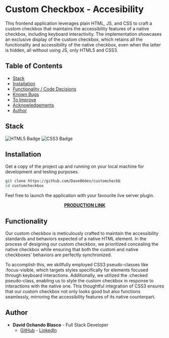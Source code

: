 # Custom Checkbox - Accesibility

This frontend application leverages plain HTML, JS, and CSS to craft a custom checkbox that maintains the accessibility features of a native checkbox, including keyboard interactivity. The implementation showcases an exclusive display of the custom checkbox, which retains all the functionality and accessibility of the native checkbox, even when the latter is hidden, all without using JS, only HTML5 and CSS3.

## Table of Contents 

- [Stack](#stack)
- [Installation](#installation)
- [Functionality / Code Decisions](#functionality)
- [Known Bugs](#known-bugs)
- [To Improve](#to-improve)
- [Acknowledgements](#acknowledgements)
- [Author](#author)


## Stack 

![HTML5 Badge](https://img.shields.io/badge/HTML5-E34F26?logo=html5&logoColor=fff&style=for-the-badge)
![CSS3 Badge](https://img.shields.io/badge/CSS3-1572B6?logo=css3&logoColor=fff&style=for-the-badge)

## Installation 

Get a copy of the project up and running on your local machine for development and testing purposes.

```sh
git clone https://github.com/Dave86dev/customcheckb
cd customcheckbox
```
Feel free to launch the application with your favourite live server plugin.

<div align="center">
    <a href="https://dave86dev.github.io/customcheckb/" target="_blank"><strong>PRODUCTION LINK</strong></a> 
</div>

## Functionality

Our custom checkbox is meticulously crafted to maintain the accessibility standards and behaviors expected of a native HTML element. In the process of designing our custom checkbox, we prioritized concealing the native checkbox while ensuring that both the custom and native checkboxes' behaviors are perfectly synchronized.

To accomplish this, we skillfully employed CSS3 pseudo-classes like :focus-visible, which targets styles specifically for elements focused through keyboard interactions. Additionally, we utilized the :checked pseudo-class, enabling us to style the custom checkbox in response to interactions with the native one. This thoughtful integration of CSS3 ensures that our custom checkbox not only looks good but also functions seamlessly, mirroring the accessibility features of its native counterpart.

## Author

- **David Ochando Blasco** - Full Stack Developer
  - [GitHub](https://github.com/Dave86dev) - [LinkedIn](https://www.linkedin.com/in/david-ochando-blasco-90b2ba1a/)
